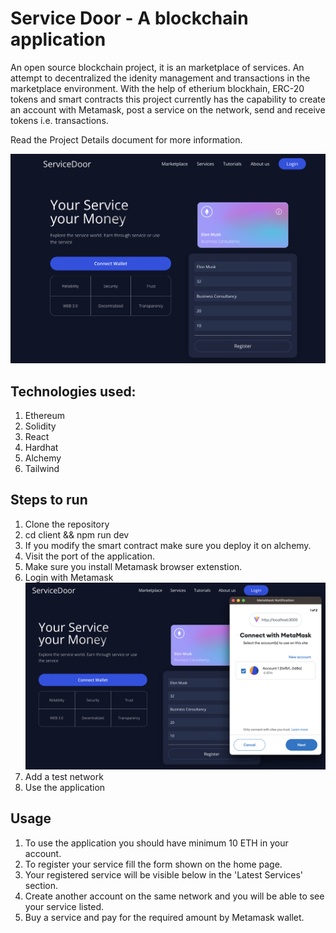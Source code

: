 # Service Door - A blockchain application

An open source blockchain project, it is an marketplace of services. An attempt to decentralized the idenity management and transactions in the marketplace
environment. With the help of etherium blockhain, ERC-20 tokens and smart contracts this project currently has the capability to create an account with
Metamask, post a service on the network, send and receive tokens i.e. transactions.

Read the Project Details document for more information.

![My Image](screenshots/Home.png)

## Technologies used:

1. Ethereum
2. Solidity
3. React
4. Hardhat
5. Alchemy
6. Tailwind

## Steps to run

1. Clone the repository
2. cd client && npm run dev
3. If you modify the smart contract make sure you deploy it on alchemy.
4. Visit the port of the application.
5. Make sure you install Metamask browser extenstion.
6. Login with Metamask
   ![My Image](screenshots/connect.png)
7. Add a test network
8. Use the application

## Usage

1. To use the application you should have minimum 10 ETH in your account.
2. To register your service fill the form shown on the home page.
3. Your registered service will be visible below in the 'Latest Services' section.
4. Create another account on the same network and you will be able to see your service listed.
5. Buy a service and pay for the required amount by Metamask wallet.
